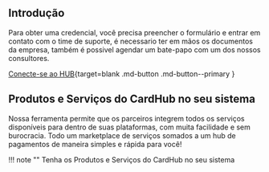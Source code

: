 
## Introdução

Para obter uma credencial, você precisa preencher o formulário e entrar em contato com o time de suporte, é necessario ter em mãos os documentos da empresa, também é possivel agendar um bate-papo com um dos nossos consultores.

[Conecte-se ao HUB](https://cardhub.grupocard.com.br/formulario-cardhub){target=blank .md-button .md-button--primary }


## Produtos e Serviços do CardHub no seu sistema

Nossa ferramenta permite que os parceiros integrem todos os serviços disponíveis para dentro de suas plataformas, com muita facilidade e sem burocracia. Todo um marketplace de serviços somados a um hub de pagamentos de maneira simples e rápida para você!

!!! note ""
    Tenha os Produtos e Serviços do CardHub no seu sistema